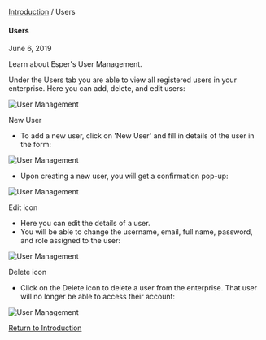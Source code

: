 [Introduction](../index.md) / Users

#### Users

June 6, 2019

Learn about Esper's User Management.

Under the Users tab you are able to view all registered users in your enterprise. Here you can add, delete, and edit users:

![User Management](https://documentation-media.s3.amazonaws.com/images/1_UM.width-800.png?AWSAccessKeyId=AKIAJHOTEM5S4GAN2SGA)

New User

*   To add a new user, click on 'New User' and fill in details of the user in the form:

![User Management](https://documentation-media.s3.amazonaws.com/images/2_UM.width-800.png?AWSAccessKeyId=AKIAJHOTEM5S4GAN2SGA)

*   Upon creating a new user, you will get a confirmation pop-up:

![User Management](https://documentation-media.s3.amazonaws.com/images/3_UM.width-800.png?AWSAccessKeyId=AKIAJHOTEM5S4GAN2SGA)

Edit icon

*   Here you can edit the details of a user.
*   You will be able to change the username, email, full name, password, and role assigned to the user:

![User Management](https://documentation-media.s3.amazonaws.com/images/4_UM.width-800.png?AWSAccessKeyId=AKIAJHOTEM5S4GAN2SGA)

Delete icon

*   Click on the Delete icon to delete a user from the enterprise. That user will no longer be able to access their account:

![User Management](https://documentation-media.s3.amazonaws.com/images/5_UM.width-800.png?AWSAccessKeyId=AKIAJHOTEM5S4GAN2SGA)

[Return to Introduction](../index.md)
